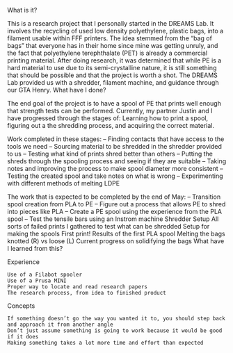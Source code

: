 What is it?

This is a research project that I personally started in the DREAMS Lab. It involves the recycling of used low density polyethylene, plastic bags, into a filament usable within FFF printers. The idea stemmed from the “bag of bags” that everyone has in their home since mine was getting unruly, and the fact that polyethylene terephthalate (PET) is already a commercial printing material. After doing research, it was determined that while PE is a hard material to use due to its semi-crystalline nature, it is still something that should be possible and that the project is worth a shot. The DREAMS Lab provided us with a shredder, filament machine, and guidance through our GTA Henry.
What have I done?

The end goal of the project is to have a spool of PE that prints well enough that strength tests can be performed. Currently, my partner Justin and I have progressed through the stages of: Learning how to print a spool, figuring out a the shredding process, and acquiring the correct material.

Work completed in these stages:
– Finding contacts that have access to the tools we need
– Sourcing material to be shredded in the shredder provided to us
– Testing what kind of prints shred better than others
– Putting the shreds through the spooling process and seeing if they are suitable
– Taking notes and improving the process to make spool diameter more consistent
– Testing the created spool and take notes on what is wrong
– Experimenting with different methods of melting LDPE

The work that is expected to be completed by the end of May:
– Transition spool creation from PLA to PE
– Figure out a process that allows PE to shred into pieces like PLA
– Create a PE spool using the experience from the PLA spool
– Test the tensile bars using an Instrom machine
Shredder Setup
All sorts of failed prints I gathered to test what can be shredded
Setup for making the spools
First print!
Results of the first PLA spool
Melting the bags knotted (R) vs loose (L)
Current progress on solidifying the bags
What have I learned from this?

Experience

    Use of a Filabot spooler
    Use of a Prusa MINI
    Proper way to locate and read research papers
    The research process, from idea to finished product

Concepts

    If something doesn’t go the way you wanted it to, you should step back and approach it from another angle
    Don’t just assume something is going to work because it would be good if it does
    Making something takes a lot more time and effort than expected
